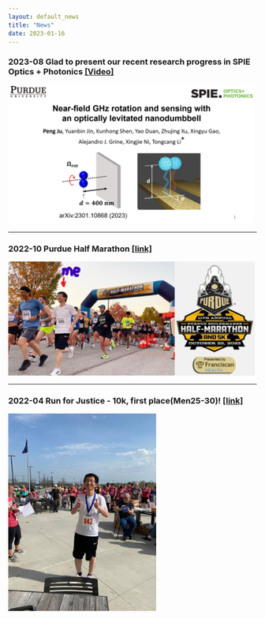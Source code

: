 ```yaml
---
layout: default_news
title: "News"
date: 2023-01-16
---
```


### 2023-08 Glad to present our recent research progress in SPIE Optics + Photonics [[Video]](https://www.spiedigitallibrary.org/conference-proceedings-of-spie/PC12649/PC126490M/GHz-rotation-and-sensing-with-an-optically-levitated-nanodumbbell-near/10.1117/12.2676898.full?SSO=1)
[<img src="img/SPIE_202309.png" width=500px />](img/SPIE_202309.png)

---
### 2022-10 Purdue Half Marathon [[link]](https://purduehalf.com/)
[<img src="img/Peng_marathon.jpg" width=500px />](img/Peng_marathon.jpg)

---
### 2022-04 Run for Justice - 10k, first place(Men25-30)! [[link]](https://www.runforjustice.net/)
[<img src="img/Run_for_Justice.jpg" width=300px />](img/Run_for_Justice.jpg)




